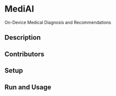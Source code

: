 # MediAI
On-Device Medical Diagnosis and Recommendations

## Description
## Contributors
## Setup
## Run and Usage
